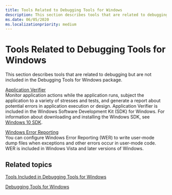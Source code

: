 ```yaml
---
title: Tools Related to Debugging Tools for Windows
description: This section describes tools that are related to debugging but are not included in the Debugging Tools for Windows package.
ms.date: 06/05/2020
ms.localizationpriority: medium
---
```


# Tools Related to Debugging Tools for Windows

This section describes tools that are related to debugging but are not included in the Debugging Tools for Windows package.

[Application Verifier](../devtest/application-verifier.md)  
Monitor application actions while the application runs, subject the application to a variety of stresses and tests, and generate a report about potential errors in application execution or design. Application Verifier is included in the Windows Software Development Kit (SDK) for Windows. For information about downloading and installing the Windows SDK, see [Windows 10 SDK](https://developer.microsoft.com/windows/downloads/windows-10-sdk/).

[Windows Error Reporting](windows-error-reporting.md)  
You can configure Windows Error Reporting (WER) to write user-mode dump files when exceptions and other errors occur in user-mode code. WER is included in Windows Vista and later versions of Windows.

## Related topics

[Tools Included in Debugging Tools for Windows](extra-tools.md)

[Debugging Tools for Windows](index.md)
